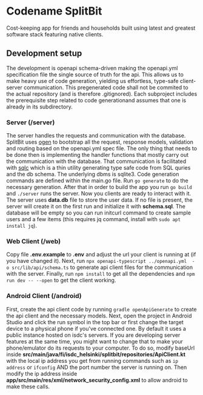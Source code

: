 # Codename SplitBit
 Cost-keeping app for friends and households built using latest and greatest software stack featuring native clients.

 ## Development setup
The development is openapi schema-driven making the openapi.yml specification file the single source of truth for the api. This allows us to make heavy use of code generation, yielding us effortless, type-safe client-server communication. This pregenerated code shall not be commited to the actual repository (and is therefore .gitignored). Each subproject includes the prerequisite step related to code generationand assumes that one is already in its subdirectory.

### Server (/server)
The server handles the requests and communication with the database. SplitBit uses [ogen](https://github.com/ogen-go/ogen) to bootstrap all the request, response models, validation and routing based on the openapi.yml spec file. The only thing that needs to be done then is implementing the handler functions that mostly carry out the communication with the database. That communication is facilitated with [sqlc](https://github.com/sqlc-dev/sqlc) which is a thin utility generating type safe code from SQL quries and the db schema. The underlying dbms is sqlite3. Code generation commands are defined within the main.go file. Run ```go generate``` to do the necessary generation. After that in order to build the app you run ```go build``` and ```./server``` runs the server. Now you clients are ready to interact with it. The server uses **data.db** file to store the user data. If no file is present, the server will create it on the first run and initialize it with **schema.sql**. The database will be empty so you can run initcurl command to create sample users and a few items (this requires jq command, install with ```sudo apt install jq```).

### Web Client (/web)
Copy file **.env.example** to **.env** and adjust the url your client is running at (if you have changed it). Next, run ```npx openapi-typescript ../openapi.yml  -o src/lib/api/schema.ts``` to generate api client files for the communication with the server.  Finally, run ```npm install``` to get all the dependencies and ```npm run dev -- --open``` to get the client working. 

### Android Client (/android)
First, create the api client code by running ```gradle openApiGenerate``` to create the api client and the necessary models. Next, open the project in Android Studio and click the run symbol in the top bar or first change the target device to a physical phone if you've connected one. By default it uses a public instance hosted on isdc's servers. If you are developing server features at the same time, you might want to change that to make your phone/emulator do its requests to your computer. To do so, modify baseUrl inside **src/main/java/fi/isdc_helsinki/splitbit/repositories/ApiClient.kt** with the local ip address you get from running commands such as ```ip address``` or ```ifconfig``` AND the port number the server is running on. Then modify the ip address inside **app/src/main/res/xml/network_security_config.xml** to allow android to make these calls.
